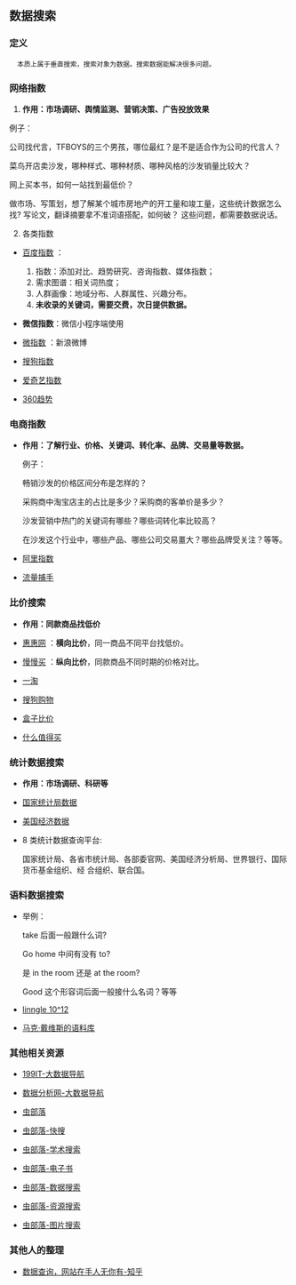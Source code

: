 ## 数据搜索
### 定义
  ```
    本质上属于垂直搜索，搜索对象为数据。搜索数据能解决很多问题。
  ```
### 网络指数

1. **作用：市场调研、舆情监测、营销决策、广告投放效果**

  例子：

  公司找代言，TFBOYS的三个男孩，哪位最红？是不是适合作为公司的代言人？

  菜鸟开店卖沙发，哪种样式、哪种材质、哪种风格的沙发销量比较大？

  网上买本书，如何一站找到最低价？

  做市场、写策划，想了解某个城市房地产的开工量和竣工量，这些统计数据怎么找? 写论文，翻译摘要拿不准词语搭配，如何破？
  这些问题，都需要数据说话。

2. 各类指数

- [百度指数](http://index.baidu.com/v2/index.html) ：
  
  1. 指数：添加对比、趋势研究、咨询指数、媒体指数；
  2. 需求图谱：相关词热度；
  3. 人群画像：地域分布、人群属性、兴趣分布。
  4. **未收录的关键词，需要交费，次日提供数据。**

- **微信指数**：微信小程序端使用

- [微指数](https://data.weibo.com/index) ：新浪微博

- [搜狗指数](http://zhishu.sogou.com/)

- [爱奇艺指数](http://index.iqiyi.com/)

- [360趋势](https://trends.so.com/?src=index.so.com)

### 电商指数
  
- **作用：了解行业、价格、关键词、转化率、品牌、交易量等数据。**

  例子：

  畅销沙发的价格区间分布是怎样的？

  采购商中淘宝店主的占比是多少？采购商的客单价是多少？

  沙发营销中热门的关键词有哪些？哪些词转化率比较高？

  在沙发这个行业中，哪些产品、哪些公司交易畺大？哪些品牌受关注？等等。

- [阿里指数](https://index.1688.com/)

- [流量捕手](http://tb.hxmr001.com/)

### 比价搜索
  
- **作用：同款商品找低价**

- [惠惠网](http://www.huihui.cn/) ：**横向比价**，同一商品不同平台找低价。

- [慢慢买](http://www.manmanbuy.com/) ：**纵向比价**，同款商品不同时期的价格对比。

- [一淘](https://www.etao.com/)

- [搜狗购物](https://gouwu.sogou.com/)

- [盒子比价](boxz.com)

- [什么值得买](https://www.smzdm.com/)

### 统计数据搜索

- **作用：市场调研、科研等**

- [国家统计局数据](http://data.stats.gov.cn/)

- [美国经济数据](https://www.bea.gov/)

- 8 类统计数据查询平台:

  国家统计局、各省市统计局、各部委官网、美国经济分析局、世界银行、国际货币基金组织、经 合组织、联合国。

### 语料数据搜索

- 举例：

  take 后面一般跟什么词?

  Go home 中间有没有 to?

  是 in the room 还是 at the room?

  Good 这个形容词后面一般接什么名词？等等

- [linngle 10^12](https://linggle.com/)

- [马克·戴维斯的语料库](https://www.english-corpora.org/)

### 其他相关资源

- [199IT-大数据导航](http://hao.199it.com)

- [数据分析网-大数据导航](https://www.afenxi.com/hao)

- [虫部落](https://data.chongbuluo.com/)

- [虫部落-快搜](https://search.chongbuluo.com/)

- [虫部落-学术搜索](https://scholar.chongbuluo.com/)

- [虫部落-电子书](https://ebook.chongbuluo.com/)

- [虫部落-数据搜索](http://data.chongbuluo.com/)

- [虫部落-资源搜索](http://magnet.chongbuluo.com/)

- [虫部落-图片搜索](http://image.chongbuluo.com/)


### 其他人的整理
- [数据查询，网站在手人无你有-知乎](https://zhuanlan.zhihu.com/p/23796007)